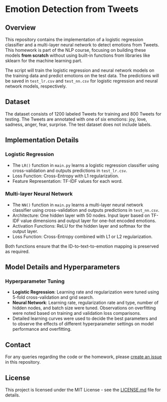 # Emotion Detection from Tweets

## Overview
This repository contains the implementation of a logistic regression 
classifier and a multi-layer neural network to detect emotions from 
Tweets. This homework is part of the NLP course, focusing on 
building these models **from scratch** without using built-in functions from 
libraries like sklearn for the machine learning part.

The script will train the logistic regression and neural network models on the training data and predict emotions on the test data. The predictions will be saved in `test_lr.csv` and `test_nn.csv` for logistic regression and neural network models, respectively.

## Dataset
The dataset consists of 1200 labeled Tweets for training and 800 Tweets 
for testing. The Tweets are annotated with one of six emotions: joy, love, 
sadness, anger, fear, surprise. The test dataset does not include labels.



## Implementation Details
### Logistic Regression
- The `LR()` function in `main.py` learns a logistic regression classifier using cross-validation and outputs predictions in `test_lr.csv`.
- Loss Function: Cross-Entropy with L1 regularization.
- Feature Representation: TF-IDF values for each word.

### Multi-layer Neural Network
- The `NN()` function in `main.py` learns a multi-layer neural network classifier using cross-validation and outputs predictions in `test_nn.csv`.
- Architecture: One hidden layer with 50 nodes. Input layer based on TF-IDF value dimensions and output layer for one-hot encoded emotions.
- Activation Functions: ReLU for the hidden layer and softmax for the output layer.
- Loss Function: Cross-Entropy combined with L1 or L2 regularization.

Both functions ensure that the ID-to-text-to-emotion mapping is preserved as required.

## Model Details and Hyperparameters
### Hyperparameter Tuning
- **Logistic Regression**: Learning rate and regularization were tuned using 5-fold cross-validation and grid search.
- **Neural Network**: Learning rate, regularization rate and type, number of hidden nodes, and batch size were tuned. Observations on overfitting were noted based on training and validation loss comparisons.
- Detailed learning curves were used to decide the best parameters and to observe the effects of different hyperparameter settings on model performance and overfitting.


## Contact
For any queries regarding the code or the homework, please [create an issue](https://github.com/yourusername/cs577-hw1/issues) in this repository.

## License
This project is licensed under the MIT License - see the [LICENSE.md](LICENSE.md) file for details.
